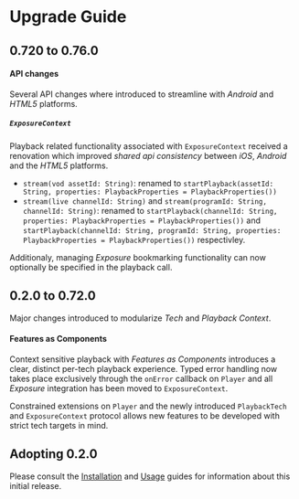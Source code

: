 # Upgrade Guide

## 0.720 to 0.76.0

#### API changes
Several API changes where introduced to streamline with *Android* and *HTML5* platforms.

##### `ExposureContext`
Playback related functionality associated with `ExposureContext` received a renovation which improved *shared api consistency* between *iOS*, *Android* and the *HTML5* platforms.

* `stream(vod assetId: String)`: renamed to `startPlayback(assetId: String, properties: PlaybackProperties = PlaybackProperties())`
* `stream(live channelId: String)` and `stream(programId: String, channelId: String)`: renamed to `startPlayback(channelId: String, properties: PlaybackProperties = PlaybackProperties())` and `startPlayback(channelId: String, programId: String, properties: PlaybackProperties = PlaybackProperties())` respectivley.

Additionaly, managing *Exposure* bookmarking functionality can now optionally be specified in the playback call.

## 0.2.0 to 0.72.0
Major changes introduced to modularize *Tech* and *Playback Context*.

#### Features as Components
Context sensitive playback with *Features as Components* introduces a clear, distinct per-tech playback experience. Typed error handling now takes place exclusively through the `onError` callback on `Player` and all *Exposure* integration has been moved to `ExposureContext`.

Constrained extensions on `Player` and the newly introduced `PlaybackTech` and `ExposureContext` protocol allows new features to be developed with strict tech targets in mind.

## Adopting 0.2.0
Please consult the [Installation](https://github.com/EricssonBroadcastServices/iOSClientExposure/blob/master/README.md#installation) and [Usage](https://github.com/EricssonBroadcastServices/iOSClientExposure/blob/master/README.md#getting-started) guides for information about this initial release.
